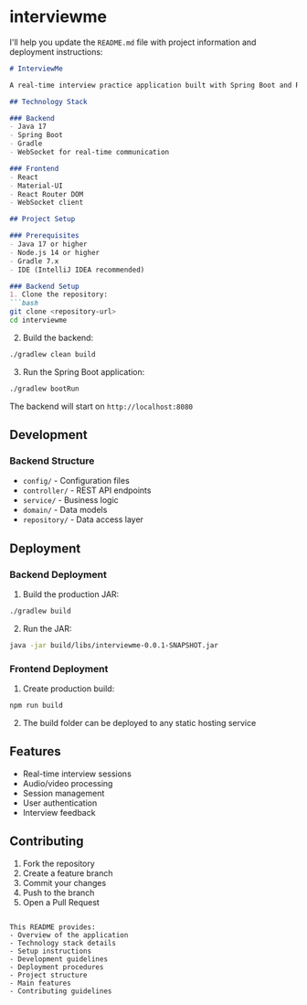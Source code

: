 # interviewme
I'll help you update the `README.md` file with project information and deployment instructions:

```markdown
# InterviewMe

A real-time interview practice application built with Spring Boot and React that helps users prepare for job interviews through simulated interview sessions.

## Technology Stack

### Backend
- Java 17
- Spring Boot
- Gradle
- WebSocket for real-time communication

### Frontend
- React
- Material-UI
- React Router DOM
- WebSocket client

## Project Setup

### Prerequisites
- Java 17 or higher
- Node.js 14 or higher
- Gradle 7.x
- IDE (IntelliJ IDEA recommended)

### Backend Setup
1. Clone the repository:
```bash
git clone <repository-url>
cd interviewme
```

2. Build the backend:
```bash
./gradlew clean build
```

3. Run the Spring Boot application:
```bash
./gradlew bootRun
```
The backend will start on `http://localhost:8080`

## Development

### Backend Structure
- `config/` - Configuration files
- `controller/` - REST API endpoints
- `service/` - Business logic
- `domain/` - Data models
- `repository/` - Data access layer

## Deployment

### Backend Deployment
1. Build the production JAR:
```bash
./gradlew build
```

2. Run the JAR:
```bash
java -jar build/libs/interviewme-0.0.1-SNAPSHOT.jar
```

### Frontend Deployment
1. Create production build:
```bash
npm run build
```

2. The build folder can be deployed to any static hosting service

## Features
- Real-time interview sessions
- Audio/video processing
- Session management
- User authentication
- Interview feedback

## Contributing
1. Fork the repository
2. Create a feature branch
3. Commit your changes
4. Push to the branch
5. Open a Pull Request
```

This README provides:
- Overview of the application
- Technology stack details
- Setup instructions
- Development guidelines
- Deployment procedures
- Project structure
- Main features
- Contributing guidelines